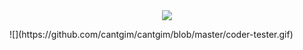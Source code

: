 <p align="center">
  <a href="https://github.com/cantgim">
  <img align="center" src="https://github-readme-stats.vercel.app/api?username=cantgim&count_private=true&show_icons=true&theme=radical&include_all_commits=true&hide=stars,contribs" />
</a>
</p>
![](https://github.com/cantgim/cantgim/blob/master/coder-tester.gif)
